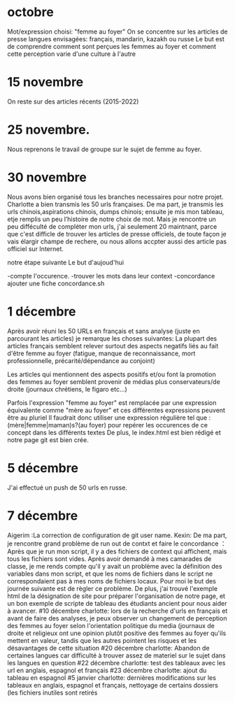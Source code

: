 # octobre
Mot/expression choisi: "femme au foyer"
On se concentre sur les articles de presse 
langues envisagées: français, mandarin, kazakh ou russe
Le but est de comprendre comment sont perçues les femmes au foyer et comment cette perception varie d'une culture à l'autre

# 15 novembre 
On reste sur des articles récents (2015-2022)

# 25 novembre.

Nous reprenons le travail de groupe sur le sujet de femme au foyer.

# 30 novembre

Nous avons bien organisé tous les branches necessaires pour notre projet. Charlotte a bien transmis les 50 urls françaises.
De ma part, je transmis les urls chinois,aspirations chinois, dumps chinois; ensuite je mis mon tableau, etje remplis un peu l’histoire de notre choix de mot.
Mais je rencontre un peu difféculté de compléter mon urls, j'ai seulement 20 maintnant, parce que c'est difficle de trouver les articles de presse officiels, de toute façon je vais élargir
champe de rechere, ou nous allons accpter aussi des article pas officiel sur Internet.



notre étape suivante
Le but d'aujoud'hui

-compte l'occurence.
-trouver les mots dans leur context
-concordance ajouter une fiche concordance.sh

# 1 décembre
Après avoir réuni les 50 URLs en français et sans analyse (juste en parcourant les articles) je remarque les choses suivantes:
La plupart des articles français semblent relever surtout des aspects negatifs liés au fait d'être femme au foyer (fatigue, manque de reconnaissance, mort professionnelle, précarité/dépendance au conjoint) 

Les articles qui mentionnent des aspects positifs et/ou font la promotion des femmes au foyer semblent provenir de médias plus conservateurs/de droite (journaux chrétiens, le figaro etc...) 

Parfois l'expression "femme au foyer" est remplacée par une expression équivalente comme "mère au foyer" et ces différentes expressions peuvent être au pluriel
Il faudrait donc utiliser une expression régulière tel que :
(mère|femme|maman)s?(au foyer)
pour repérer les occurences de ce concept dans les différents textes
De plus, le index.html est bien rédigé et notre page git est bien crée.

# 5 décembre 
J'ai effectué un push de 50 urls en russe. 
# 7 décembre 
Aigerim :La correction de configuration de git user name.
Kexin: De ma part, je rencontre grand problème de run out de contxt et faire le concordance ： Après que je run mon script, il y a des fichiers de context qui affichent, mais tous les fichiers sont vides.
Après avoir demandé à mes camarades de classe, je me rends compte qu'il y avait un problème avec la définition  des variables dans mon script, et que les noms de fichiers dans le script ne correspondaient pas à mes noms de fichiers locaux. Pour moi le but des journée suivante est de règler ce problème.
De plus, j‘ai trouvé l'exemple html de la désignation de site pour préparer l'organisation de notre page, et un bon exemple de scripte de tableau des étudiants ancient pour nous aider à avancer.
#10 décembre
charlotte: lors de la recherche d'urls en français et avant de faire des analyses, je peux observer un changement de perception des femmes au foyer selon l'orientation politique du media (journaux de droite et religieux ont une opinion plutôt positive des femmes au foyer qu'ils mettent en valeur, tandis que les autres pointent les risques et les désavantages de cette situation
#20 décembre
charlotte: Abandon de certaines langues car difficulté à trouver assez de materiel sur le sujet dans les langues en question
#22 décembre
charlotte: test des tableaux avec les url en anglais, espagnol et français
#23 décembre
charlotte: ajout du tableau en espagnol
#5 janvier
charlotte: dernières modifications sur les tableaux en anglais, espagnol et français, nettoyage de certains dossiers (les fichiers inutiles sont retirés
